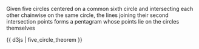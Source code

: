 Given five circles centered on a common sixth circle and intersecting each other chainwise on the same circle, the lines joining their second intersection points forms a pentagram whose points lie on the circles themselves

{{ d3js | five_circle_theorem }}